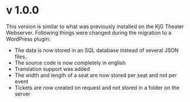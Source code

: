 # v 1.0.0

This version is similar to what was previously installed on the KjG Theater Webserver. Following things were changed during the migration to a WordPress plugin:

- The data is now stored in an SQL database instead of several JSON files.
- The source code is now completely in english
- Translation support was added
- The width and length of a seat are now stored per seat and not per event
- Tickets are now created on request and not stored in a folder on the server
